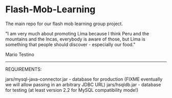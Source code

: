 # Flash-Mob-Learning
The main repo for our flash mob learning group project.

"I am very much about promoting Lima because I think Peru and the mountains and the Incas, everybody is aware of those, but Lima is something that people should discover - especially our food."

Mario Testino

-------------------

REQUIREMENTS:

jars/mysql-java-connector.jar - database for production (FIXME eventually we will allow passing in an arbitrary JDBC URL)
jars/hsqldb.jar - database for testing (at least version 2.2 for MySQL compatibility mode!)
